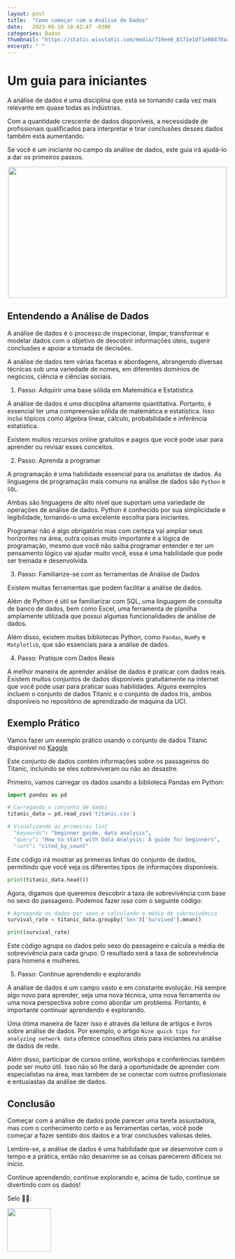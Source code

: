 ```yaml
---
layout: post
title:  "Como começar com a Análise de Dados"
date:   2023-06-10 18:42:47 -0300
categories: Dados
thumbnail: "https://static.wixstatic.com/media/710ee0_8171e1df1e88470aa559aa968272f393~mv2.jpg/v1/fill/w_1640,h_1640,al_c,q_90/710ee0_8171e1df1e88470aa559aa968272f393~mv2.webp"
excerpt: " "
---
```


# Um guia para iniciantes

A análise de dados é uma disciplina que está se tornando cada vez mais relevante em quase todas as indústrias. 

Com a quantidade crescente de dados disponíveis, a necessidade de profissionais qualificados para interpretar e tirar conclusões desses dados também está aumentando. 

Se você é um iniciante no campo da análise de dados, este guia irá ajudá-lo a dar os primeiros passos.

<p align="center">
  <img src="https://static.wixstatic.com/media/710ee0_8171e1df1e88470aa559aa968272f393~mv2.jpg/v1/fill/w_1640,h_1640,al_c,q_90/710ee0_8171e1df1e88470aa559aa968272f393~mv2.webp" width="500" height="300">
</p>

## Entendendo a Análise de Dados

A análise de dados é o processo de inspecionar, limpar, transformar e modelar dados com o objetivo de descobrir informações úteis, sugerir conclusões e apoiar a tomada de decisões. 

A análise de dados tem várias facetas e abordagens, abrangendo diversas técnicas sob uma variedade de nomes, em diferentes domínios de negócios, ciência e ciências sociais.

1. Passo: Adquirir uma base sólida em Matemática e Estatística

A análise de dados é uma disciplina altamente quantitativa. Portanto, é essencial ter uma compreensão sólida de matemática e estatística. Isso inclui tópicos como álgebra linear, cálculo, probabilidade e inferência estatística. 

Existem muitos recursos online gratuitos e pagos que você pode usar para aprender ou revisar esses conceitos.

2. Passo: Aprenda a programar

A programação é uma habilidade essencial para os analistas de dados. As linguagens de programação mais comuns na análise de dados são `Python` e `SQL`. 

Ambas são linguagens de alto nível que suportam uma variedade de operações de análise de dados. Python é conhecido por sua simplicidade e legibilidade, tornando-o uma excelente escolha para iniciantes.

Programar não é algo obrigatório mas com certeza vai ampliar seus horizontes na área, outra coisas muito importante é a lógica de programação, mesmo que você não saiba programar entender e ter um pensamento lógico vai ajudar muito você, essa é uma habilidade que pode ser treinada e desenvolvida.

3. Passo: Familiarize-se com as ferramentas de Análise de Dados

Existem muitas ferramentas que podem facilitar a análise de dados. 

Além de Python é útil se familiarizar com SQL, uma linguagem de consulta de banco de dados, bem como Excel, uma ferramenta de planilha amplamente utilizada que possui algumas funcionalidades de análise de dados. 

Além disso, existem muitas bibliotecas Python, como `Pandas`, `NumPy` e `Matplotlib`, que são essenciais para a análise de dados.

4. Passo: Pratique com Dados Reais

A melhor maneira de aprender análise de dados é praticar com dados reais. Existem muitos conjuntos de dados disponíveis gratuitamente na internet que você pode usar para praticar suas habilidades. Alguns exemplos incluem o conjunto de dados Titanic e o conjunto de dados Iris, ambos disponíveis no repositório de aprendizado de máquina da UCI.

## Exemplo Prático

Vamos fazer um exemplo prático usando o conjunto de dados Titanic disponível no [Kaggle](https://www.kaggle.com/c/titanic/data) 

Este conjunto de dados contém informações sobre os passageiros do Titanic, incluindo se eles sobreviveram ou não ao desastre.

Primeiro, vamos carregar os dados usando a biblioteca Pandas em Python:

```python
import pandas as pd

# Carregando o conjunto de dados
titanic_data = pd.read_csv('titanic.csv')

# Visualizando as primeiras lin{
  "keywords": "beginner guide, data analysis",
  "query": "How to start with Data Analysis: A guide for beginners",
  "sort": "cited_by_count"
```

Este código irá mostrar as primeiras linhas do conjunto de dados, permitindo que você veja os diferentes tipos de informações disponíveis.

```python
print(titanic_data.head())
```

Agora, digamos que queremos descobrir a taxa de sobrevivência com base no sexo do passageiro. Podemos fazer isso com o seguinte código:

```python
# Agrupando os dados por sexo e calculando a média de sobrevivência
survival_rate = titanic_data.groupby('Sex')['Survived'].mean()

print(survival_rate)
```

Este código agrupa os dados pelo sexo do passageiro e calcula a média de sobrevivência para cada grupo. O resultado será a taxa de sobrevivência para homens e mulheres.

5. Passo: Continue aprendendo e explorando

A análise de dados é um campo vasto e em constante evolução. Há sempre algo novo para aprender, seja uma nova técnica, uma nova ferramenta ou uma nova perspectiva sobre como abordar um problema. Portanto, é importante continuar aprendendo e explorando.

Uma ótima maneira de fazer isso é através da leitura de artigos e livros sobre análise de dados. Por exemplo, o artigo `Nine quick tips for analyzing network data` oferece conselhos úteis para iniciantes na análise de dados de rede.

Além disso, participar de cursos online, workshops e conferências também pode ser muito útil. Isso não só lhe dará a oportunidade de aprender com especialistas na área, mas também de se conectar com outros profissionais e entusiastas da análise de dados.

## Conclusão

Começar com a análise de dados pode parecer uma tarefa assustadora, mas com o conhecimento certo e as ferramentas certas, você pode começar a fazer sentido dos dados e a tirar conclusões valiosas deles. 

Lembre-se, a análise de dados é uma habilidade que se desenvolve com o tempo e a prática, então não desanime se as coisas parecerem difíceis no início. 

Continue aprendendo, continue explorando e, acima de tudo, continue se divertindo com os dados!

Selo 🧙‍♂️:

[<img src="https://avatars.githubusercontent.com/u/117866866?v=4" width="100" height="100">](https://github.com/Linhares015)
